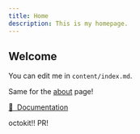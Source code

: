 ```yaml
---
title: Home
description: This is my homepage.
---
```


## Welcome

You can edit me  in  <code>content/index.md</code>.

Same for the [about](/about) page!

[📖 &nbsp;Documentation](https://content.nuxtjs.org)

 octokit!! PR!